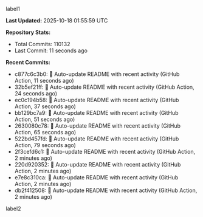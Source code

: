 
label1 
<!-- ACTIVITY_START -->
**Last Updated:** 2025-10-18 01:55:59 UTC

**Repository Stats:**
- Total Commits: 110132
- Last Commit: 11 seconds ago

**Recent Commits:**
- c877c6c3b0: 🤖 Auto-update README with recent activity (GitHub Action, 11 seconds ago)
- 32b5ef21ff: 🤖 Auto-update README with recent activity (GitHub Action, 24 seconds ago)
- ec0c194b58: 🤖 Auto-update README with recent activity (GitHub Action, 37 seconds ago)
- bb129bc7a9: 🤖 Auto-update README with recent activity (GitHub Action, 51 seconds ago)
- 2630080c78: 🤖 Auto-update README with recent activity (GitHub Action, 65 seconds ago)
- 522bd457fd: 🤖 Auto-update README with recent activity (GitHub Action, 79 seconds ago)
- 2f3cefd6c1: 🤖 Auto-update README with recent activity (GitHub Action, 2 minutes ago)
- 220d920352: 🤖 Auto-update README with recent activity (GitHub Action, 2 minutes ago)
- e7e8c310ca: 🤖 Auto-update README with recent activity (GitHub Action, 2 minutes ago)
- db2f412508: 🤖 Auto-update README with recent activity (GitHub Action, 2 minutes ago)
<!-- ACTIVITY_END -->

label2
